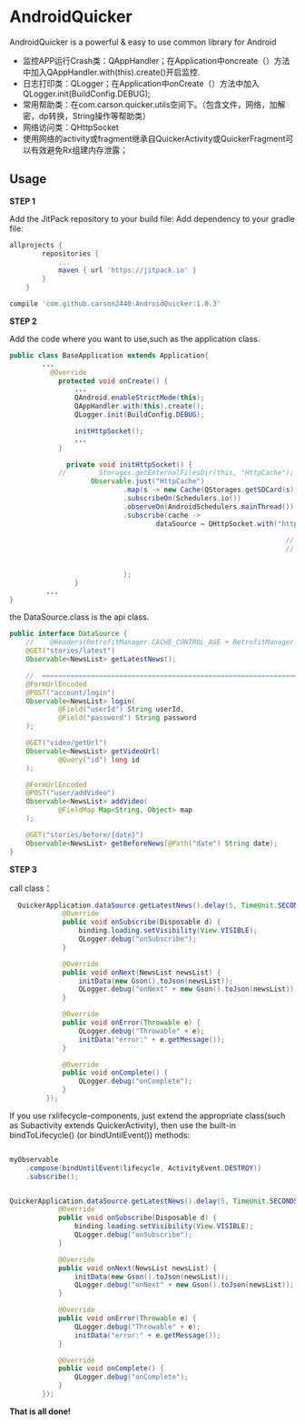# AndroidQuicker
AndroidQuicker is a powerful & easy to use common library for Android

* 监控APP运行Crash类：QAppHandler；在Application中oncreate（）方法中加入QAppHandler.with(this).create()开启监控.
* 日志打印类：QLogger；在Application中onCreate（）方法中加入QLogger.init(BuildConfig.DEBUG);
* 常用帮助类：在com.carson.quicker.utils空间下。（包含文件，网络，加解密，dp转换，String操作等帮助类）
* 网络访问类：QHttpSocket
* 使用网络的activity或fragment继承自QuickerActivity或QuickerFragment可以有效避免Rx组建内存泄露；

Usage
-----
**STEP 1**

Add the JitPack repository to your build file:
Add dependency to your gradle file:
```groovy
allprojects {
		repositories {
			...
			maven { url 'https://jitpack.io' }
		}
	}
```

```groovy
compile 'com.github.carson2440:AndroidQuicker:1.0.3'
```
**STEP 2**

Add the code where you want to use,such as the application class.
``` java
public class BaseApplication extends Application{
        ...
          @Override
            protected void onCreate() {
                ...
                QAndroid.enableStrictMode(this);
                QAppHandler.with(this).create();
                QLogger.init(BuildConfig.DEBUG);

                initHttpSocket();
                ...
            }

              private void initHttpSocket() {
            //        Storages.getExternalFilesDir(this, "HttpCache");
                    Observable.just("HttpCache")
                            .map(s -> new Cache(QStorages.getSDCard(s), 1024 * 1024 * 8))
                            .subscribeOn(Schedulers.io())
                            .observeOn(AndroidSchedulers.mainThread())
                            .subscribe(cache ->
                                    dataSource = QHttpSocket.with("http://news-at.zhihu.com/api/4/")
                                                                        .enableCache(cache)
                                                                    //  .setHttpBuilder(null)
                                                                    //  .setRetrofitBuilder(null)
                                                                        .setDebugMode(true)
                                                                        .create(DataSource.class);
                            );
                }
         ...
}
```

the DataSource.class is the api class.

``` java
public interface DataSource {
    //    @Headers(RetrofitManager.CACHE_CONTROL_AGE + RetrofitManager.CACHE_STALE_SHORT)
    @GET("stories/latest")
    Observable<NewsList> getLatestNews();

    //  ===============================================================
    @FormUrlEncoded
    @POST("account/login")
    Observable<NewsList> login(
            @Field("userId") String userId,
            @Field("password") String password
    );

    @GET("video/getUrl")
    Observable<NewsList> getVideoUrl(
            @Query("id") long id
    );

    @FormUrlEncoded
    @POST("user/addVideo")
    Observable<NewsList> addVideo(
            @FieldMap Map<String, Object> map
    );

    @GET("stories/before/{date}")
    Observable<NewsList> getBeforeNews(@Path("date") String date);
}

```
**STEP 3**

call class：

``` java
  QuickerApplication.dataSource.getLatestNews().delay(5, TimeUnit.SECONDS).subscribeOn(Schedulers.io()).observeOn(AndroidSchedulers.mainThread()).subscribe(new Observer<NewsList>() {
             @Override
             public void onSubscribe(Disposable d) {
                 binding.loading.setVisibility(View.VISIBLE);
                 QLogger.debug("onSubscribe");
             }

             @Override
             public void onNext(NewsList newsList) {
                 initData(new Gson().toJson(newsList));
                 QLogger.debug("onNext" + new Gson().toJson(newsList));
             }

             @Override
             public void onError(Throwable e) {
                 QLogger.debug("Throwable" + e);
                 initData("error:" + e.getMessage());
             }

             @Override
             public void onComplete() {
                 QLogger.debug("onComplete");
             }
         });
 ```

 If you use rxlifecycle-components, just extend the appropriate class(such as Subactivity extends QuickerActivity), then use the built-in bindToLifecycle() (or bindUntilEvent()) methods:


``` java

myObservable
    .compose(bindUntilEvent(lifecycle, ActivityEvent.DESTROY))
    .subscribe();


QuickerApplication.dataSource.getLatestNews().delay(5, TimeUnit.SECONDS).subscribeOn(Schedulers.io()).observeOn(AndroidSchedulers.mainThread()).compose(bindToLifecycle()).subscribe(new Observer<NewsList>() {
            @Override
            public void onSubscribe(Disposable d) {
                binding.loading.setVisibility(View.VISIBLE);
                QLogger.debug("onSubscribe");
            }

            @Override
            public void onNext(NewsList newsList) {
                initData(new Gson().toJson(newsList));
                QLogger.debug("onNext" + new Gson().toJson(newsList));
            }

            @Override
            public void onError(Throwable e) {
                QLogger.debug("Throwable" + e);
                initData("error:" + e.getMessage());
            }

            @Override
            public void onComplete() {
                QLogger.debug("onComplete");
            }
        });

```

**That is all done!**

